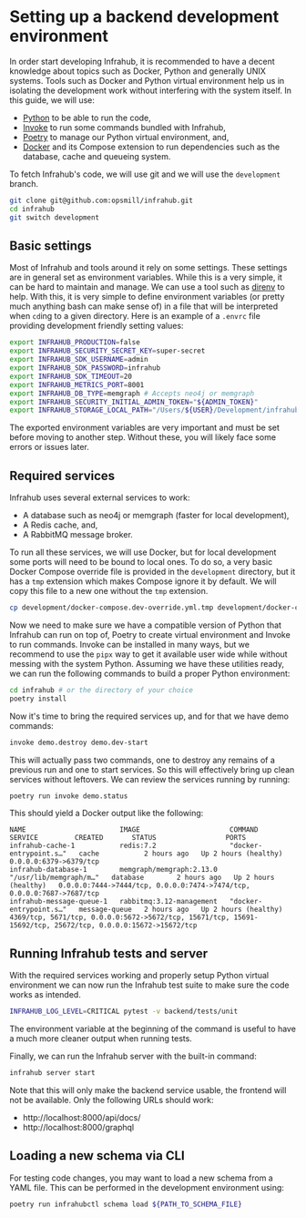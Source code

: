 # Setting up a backend development environment

In order start developing Infrahub, it is recommended to have a decent knowledge about topics such as Docker, Python and generally UNIX systems. Tools such as Docker and Python virtual environment help us in isolating the development work without interfering with the system itself. In this guide, we will use:

* [Python](https://www.python.org/) to be able to run the code,
* [Invoke](https://www.pyinvoke.org/) to run some commands bundled with Infrahub,
* [Poetry](https://python-poetry.org/) to manage our Python virtual environment, and,
* [Docker](https://www.docker.com/) and its Compose extension to run dependencies such as the database, cache and queueing system.

To fetch Infrahub's code, we will use git and we will use the `development` branch.

```bash
git clone git@github.com:opsmill/infrahub.git
cd infrahub
git switch development
```

## Basic settings

Most of Infrahub and tools around it rely on some settings. These settings are in general set as environment variables. While this is a very simple, it can be hard to maintain and manage. We can use a tool such as [direnv](https://direnv.net/) to help. With this, it is very simple to define environment variables (or pretty much anything bash can make sense of) in a file that will be interpreted when `cd`ing to a given directory. Here is an example of a `.envrc` file providing development friendly setting values:

```bash
export INFRAHUB_PRODUCTION=false
export INFRAHUB_SECURITY_SECRET_KEY=super-secret
export INFRAHUB_SDK_USERNAME=admin
export INFRAHUB_SDK_PASSWORD=infrahub
export INFRAHUB_SDK_TIMEOUT=20
export INFRAHUB_METRICS_PORT=8001
export INFRAHUB_DB_TYPE=memgraph # Accepts neo4j or memgraph
export INFRAHUB_SECURITY_INITIAL_ADMIN_TOKEN="${ADMIN_TOKEN}"
export INFRAHUB_STORAGE_LOCAL_PATH="/Users/${USER}/Development/infrahub-storage"
```

The exported environment variables are very important and must be set before moving to another step. Without these, you will likely face some errors or issues later.

## Required services

Infrahub uses several external services to work:

* A database such as neo4j or memgraph (faster for local development),
* A Redis cache, and,
* A RabbitMQ message broker.

To run all these services, we will use Docker, but for local development some ports will need to be bound to local ones. To do so, a very basic Docker Compose override file is provided in the `development` directory, but it has a `tmp` extension which makes Compose ignore it by default. We will copy this file to a new one without the `tmp` extension.

```bash
cp development/docker-compose.dev-override.yml.tmp development/docker-compose.dev-override.yml
```

Now we need to make sure we have a compatible version of Python that Infrahub can run on top of, Poetry to create virtual environment and Invoke to run commands. Invoke can be installed in many ways, but we recommend to use the `pipx` way to get it available user wide while without messing with the system Python. Assuming we have these utilities ready, we can run the following commands to build a proper Python environment:

```bash
cd infrahub # or the directory of your choice
poetry install
```

Now it's time to bring the required services up, and for that we have demo commands:

```bash
invoke demo.destroy demo.dev-start
```

This will actually pass two commands, one to destroy any remains of a previous run and one to start services. So this will effectively bring up clean services without leftovers. We can review the services running by running:

```bash
poetry run invoke demo.status
```

This should yield a Docker output like the following:

```no-highlight
NAME                       IMAGE                      COMMAND                  SERVICE         CREATED       STATUS                 PORTS
infrahub-cache-1           redis:7.2                  "docker-entrypoint.s…"   cache           2 hours ago   Up 2 hours (healthy)   0.0.0.0:6379->6379/tcp
infrahub-database-1        memgraph/memgraph:2.13.0   "/usr/lib/memgraph/m…"   database        2 hours ago   Up 2 hours (healthy)   0.0.0.0:7444->7444/tcp, 0.0.0.0:7474->7474/tcp, 0.0.0.0:7687->7687/tcp
infrahub-message-queue-1   rabbitmq:3.12-management   "docker-entrypoint.s…"   message-queue   2 hours ago   Up 2 hours (healthy)   4369/tcp, 5671/tcp, 0.0.0.0:5672->5672/tcp, 15671/tcp, 15691-15692/tcp, 25672/tcp, 0.0.0.0:15672->15672/tcp
```

## Running Infrahub tests and server

With the required services working and properly setup Python virtual environment we can now run the Infrahub test suite to make sure the code works as intended.

```bash
INFRAHUB_LOG_LEVEL=CRITICAL pytest -v backend/tests/unit
```

The environment variable at the beginning of the command is useful to have a much more cleaner output when running tests.

Finally, we can run the Infrahub server with the built-in command:

```bash
infrahub server start
```

Note that this will only make the backend service usable, the frontend will not be available. Only the following URLs should work:

* http://localhost:8000/api/docs/
* http://localhost:8000/graphql

## Loading a new schema via CLI

For testing code changes, you may want to load a new schema from a YAML file. This can be performed in the development environment using:

```bash
poetry run infrahubctl schema load ${PATH_TO_SCHEMA_FILE}
```
